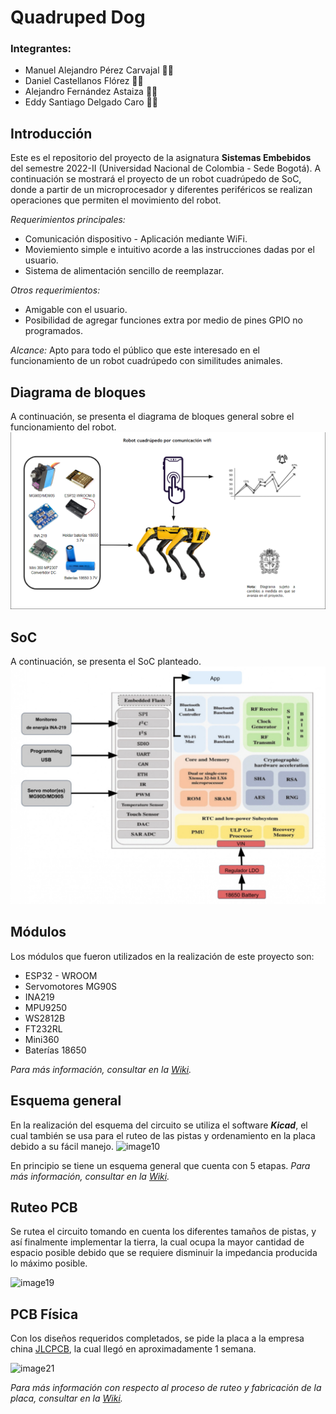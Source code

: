 #  Quadruped Dog
 ### Integrantes:
 * Manuel Alejandro Pérez Carvajal 🧑‍🔧
 * Daniel Castellanos Flórez 🧑‍💻
 * Alejandro Fernández Astaiza 🧑‍💼
 * Eddy Santiago Delgado Caro 🧑🔬

  ## Introducción
  Este es el repositorio del proyecto de la asignatura **Sistemas Embebidos** del semestre 2022-II (Universidad Nacional de Colombia - Sede Bogotá). A continuación se mostrará el proyecto de un robot cuadrúpedo de SoC, donde a partir de un microprocesador y diferentes periféricos se realizan operaciones que permiten el movimiento del robot.

  *Requerimientos principales:* 
  * Comunicación dispositivo - Aplicación mediante WiFi.
  * Moviemiento simple e intuitivo acorde a las instrucciones dadas por el usuario.
  * Sistema de alimentación sencillo de reemplazar.

  *Otros requerimientos:* 
  * Amigable con el usuario.
  * Posibilidad de agregar funciones extra por medio de pines GPIO no programados.

  *Alcance:* Apto para todo el público que este interesado en el funcionamiento de un robot cuadrúpedo con similitudes animales.

  ## Diagrama de bloques
  A continuación, se presenta el diagrama de bloques general sobre el funcionamiento del robot.
    ![image1](/multimedia/Imagenes/introduccion/diagramabloques2.png)
  ## SoC
  A continuación, se presenta el SoC planteado.
    ![image2](/multimedia/Imagenes/introduccion/SOC2.jpg)

  ## Módulos
  Los módulos que fueron utilizados en la realización de este proyecto son:
  * ESP32 - WROOM 
  * Servomotores MG90S
  * INA219
  * MPU9250 
  * WS2812B
  * FT232RL
  * Mini360
  * Baterías 18650

  *Para más información, consultar en la [Wiki](https://github.com/manperezca/quadruped-gas-detector/wiki/2.-M%C3%B3dulos).*

  ## Esquema general
  En la realización del esquema del circuito se utiliza el software ***Kicad***, el cual también se usa para el ruteo de las pistas y ordenamiento en la placa debido a su fácil manejo.
  ![image10](https://github.com/manperezca/quadruped-gas-detector/blob/main/multimedia/Imagenes/esquemas/Esquema%20general.png)

  En principio se tiene un esquema general que cuenta con 5 etapas.
  *Para más información, consultar en la [Wiki](https://github.com/manperezca/quadruped-gas-detector/wiki/3.-Dise%C3%B1o-PCB#dise%C3%B1o-del-esquema).*

  ## Ruteo PCB
  Se rutea el circuito tomando en cuenta los diferentes tamaños de pistas, y así finalmente implementar la tierra, la cual ocupa la mayor cantidad de espacio posible debido que se requiere disminuir la impedancia producida lo máximo posible.

  ![image19](https://github.com/manperezca/quadruped-gas-detector/blob/main/multimedia/Imagenes/pcb/placa%203d.png)

  ## PCB Física
  Con los diseños requeridos completados, se pide la placa a la empresa china [JLCPCB](https://jlcpcb.com/), la cual llegó en aproximadamente 1 semana.

  ![image21](https://github.com/manperezca/quadruped-gas-detector/blob/main/multimedia/Imagenes/pcb/PCB%20delantera.jpg)

  *Para más información con respecto al proceso de ruteo y fabricación de la placa, consultar en la [Wiki](https://github.com/manperezca/quadruped-gas-detector/wiki/3.-Dise%C3%B1o-PCB#ruteo-y-dise%C3%B1o-de-pcb).*

